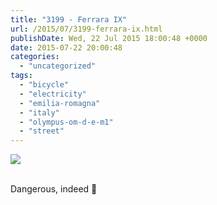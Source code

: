 ```yaml
---
title: "3199 - Ferrara IX"
url: /2015/07/3199-ferrara-ix.html
publishDate: Wed, 22 Jul 2015 18:00:48 +0000
date: 2015-07-22 20:00:48
categories: 
  - "uncategorized"
tags: 
  - "bicycle"
  - "electricity"
  - "emilia-romagna"
  - "italy"
  - "olympus-om-d-e-m1"
  - "street"
---
```

<div class="container">
<div class="center"><a target="_blank" href="https://d25zfm9zpd7gm5.cloudfront.net/1200x1200/2015/20150615_094657_lr.jpg"><img src="https://d25zfm9zpd7gm5.cloudfront.net/0600x0600/2015/20150615_094657_lr.jpg" /></a></div>
</div>
<br />

Dangerous, indeed 🙂
